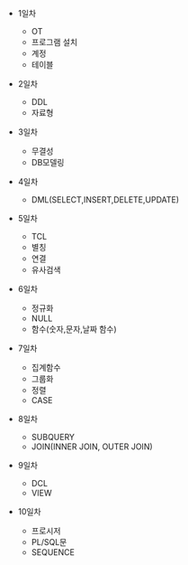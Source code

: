 - 1일차
  - OT
  - 프로그램 설치
  - 계정
  - 테이블
  
- 2일차
  - DDL
  - 자료형

- 3일차
  - 무결성
  - DB모델링

- 4일차
  - DML(SELECT,INSERT,DELETE,UPDATE)
  
- 5일차
  - TCL
  - 별칭
  - 연결
  - 유사검색

  
- 6일차
  - 정규화
  - NULL
  - 함수(숫자,문자,날짜 함수)
  
- 7일차
  - 집계함수
  - 그룹화
  - 정렬
  - CASE

- 8일차
  - SUBQUERY
  - JOIN(INNER JOIN, OUTER JOIN)

- 9일차
  - DCL
  - VIEW
  
 - 10일차
    - 프로시저
    - PL/SQL문
    - SEQUENCE
  
